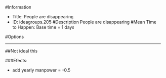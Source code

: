 #Information
 - Title: People are disappearing
 - ID: ideagroups.205
#Description
People are disappearing
#Mean Time to Happen:
Base time = 1 days

#Options

___
##Not ideal this

###Efects:<ul><li>add yearly manpower = -0.5</li></ul>
